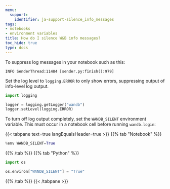 ```yaml
---
menu:
  support:
    identifier: ja-support-silence_info_messages
tags:
- notebooks
- environment variables
title: How do I silence W&B info messages?
toc_hide: true
type: docs
---
```


To suppress log messages in your notebook such as this:

```
INFO SenderThread:11484 [sender.py:finish():979]
``` 

Set the log level to `logging.ERROR` to only show errors, suppressing output of info-level log output.

```python
import logging

logger = logging.getLogger("wandb")
logger.setLevel(logging.ERROR)
```

To turn off log output completely, set the `WANDB_SILENT` environment variable. This must occur in a notebook cell before running `wandb.login`:

{{< tabpane text=true langEqualsHeader=true >}}
{{% tab "Notebook" %}}
```python
%env WANDB_SILENT=True
```
{{% /tab %}}
{{% tab "Python" %}}
```python
import os

os.environ["WANDB_SILENT"] = "True"
```
{{% /tab %}}
{{< /tabpane >}}